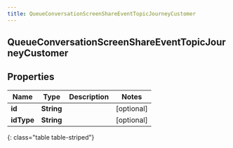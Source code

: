 ```yaml
---
title: QueueConversationScreenShareEventTopicJourneyCustomer
---
```

## QueueConversationScreenShareEventTopicJourneyCustomer


## Properties

| Name | Type | Description | Notes |
| ------------ | ------------- | ------------- | ------------- |
| **id** | **String** |  |  [optional] |
| **idType** | **String** |  |  [optional] |
{: class="table table-striped"}



